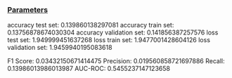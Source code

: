 

### [Parameters](./parameters.txt)


accuracy test set: 0.139860138297081
accuracy train set: 0.13756878674030304
accuracy validation set: 0.141856387257576
loss test set: 1.949999451637268
loss train set: 1.9477001428604126
loss validation set: 1.9459940195083618

F1 Score: 0.03432150671414475
Precision: 0.019560858721697886
Recall: 0.13986013986013987
AUC-ROC: 0.5455237147123658
